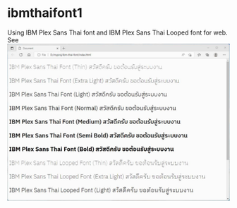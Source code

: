 # ibmthaifont1
Using IBM Plex Sans Thai font and IBM Plex Sans Thai Looped font for web.
See ![Screen Shot](screenshot.jpg?raw=true "Screen Shot")
